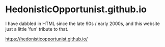# HedonisticOpportunist.github.io
I have dabbled in HTML since the late 90s / early 2000s, and this website just a little 'fun' tribute to that. 

https://hedonisticopportunist.github.io/
